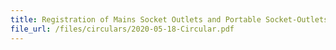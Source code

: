 ```yaml
---
title: Registration of Mains Socket Outlets and Portable Socket-Outlets incorporated with type C USB port(s) under the Consumer Protection (Safety Requirements) Registration Scheme
file_url: /files/circulars/2020-05-18-Circular.pdf
---
```

